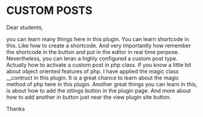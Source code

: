 # CUSTOM POSTS
Dear students,

you can learn many things here in this plugin. You can learn shortcode in this. Like how to create a shortcode. And very importantly how remember the shortcode in the button and put in the editor in real time perpose. Nevertheless, you can leran a highly configured a custom post type. Actually how to activate a custom post in php class. If you know a little bit about object oriented features of php. I have applied the magic class __contruct in this plugin. It is a great chance to learn about the magic method of php here in this plugin. Another great things you can learn in this, is about how to add the sttings button in the plugin page. And more about how to add another in button just near the view plugin site button. 

Thanks
